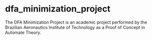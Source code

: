 # dfa_minimization_project
 
The DFA Minimization Project is an academic project performed by the Brazilian Aeronautics Institute of Technology as a Proof of Concept in Automate Theory.
